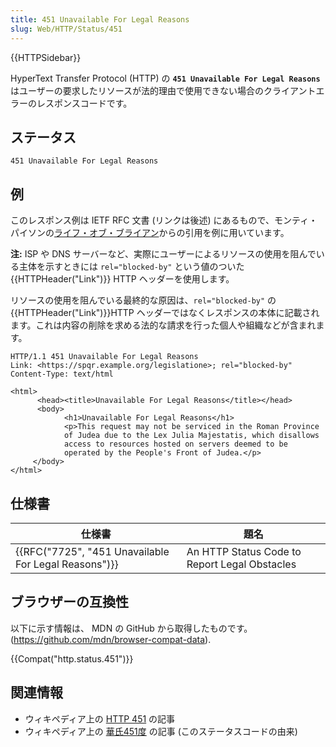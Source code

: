 ```yaml
---
title: 451 Unavailable For Legal Reasons
slug: Web/HTTP/Status/451
---
```


{{HTTPSidebar}}

HyperText Transfer Protocol (HTTP) の **`451 Unavailable For Legal Reasons`** はユーザーの要求したリソースが法的理由で使用できない場合のクライアントエラーのレスポンスコードです。

## ステータス

```
451 Unavailable For Legal Reasons
```

## 例

このレスポンス例は IETF RFC 文書 (リンクは後述) にあるもので、モンティ・パイソンの[ライフ・オブ・ブライアン](https://ja.wikipedia.org/wiki/ライフ・オブ・ブライアン)からの引用を例に用いています。

**注:** ISP や DNS サーバーなど、実際にユーザーによるリソースの使用を阻んでいる主体を示すときには `rel="blocked-by"` という値のついた {{HTTPHeader("Link")}} HTTP ヘッダーを使用します。

リソースの使用を阻んでいる最終的な原因は、`rel="blocked-by"` の {{HTTPHeader("Link")}}HTTP ヘッダーではなくレスポンスの本体に記載されます。これは内容の削除を求める法的な請求を行った個人や組織などが含まれます。

```
HTTP/1.1 451 Unavailable For Legal Reasons
Link: <https://spqr.example.org/legislatione>; rel="blocked-by"
Content-Type: text/html
```

```
<html>
      <head><title>Unavailable For Legal Reasons</title></head>
      <body>
            <h1>Unavailable For Legal Reasons</h1>
            <p>This request may not be serviced in the Roman Province
            of Judea due to the Lex Julia Majestatis, which disallows
            access to resources hosted on servers deemed to be
            operated by the People's Front of Judea.</p>
     </body>
</html>
```

## 仕様書

| 仕様書                                               | 題名                                          |
| ---------------------------------------------------- | --------------------------------------------- |
| {{RFC("7725", "451 Unavailable For Legal Reasons")}} | An HTTP Status Code to Report Legal Obstacles |

## ブラウザーの互換性

以下に示す情報は、 MDN の GitHub から取得したものです。 (<https://github.com/mdn/browser-compat-data>).

{{Compat("http.status.451")}}

## 関連情報

- ウィキペディア上の [HTTP 451](https://ja.wikipedia.org/wiki/HTTP_451) の記事
- ウィキペディア上の [華氏451度](https://ja.wikipedia.org/wiki/華氏451度) の記事 (このステータスコードの由来)
